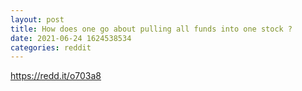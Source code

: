 ```yaml
--- 
layout: post 
title: How does one go about pulling all funds into one stock ? 
date: 2021-06-24 1624538534 
categories: reddit 
--- 
```

https://redd.it/o703a8
